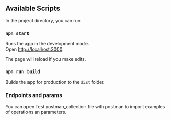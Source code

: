 ## Available Scripts

In the project directory, you can run:

### `npm start`

Runs the app in the development mode.<br>
Open [http://localhost:3000](http://localhost:3000).

The page will reload if you make edits.<br>

### `npm run build`

Builds the app for production to the `dist` folder.<br>

### Endpoints and params

You can open Test.postman_collection file with postman to import examples of operations an parameters.